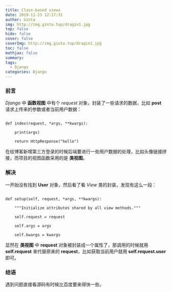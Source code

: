 ```yaml
---
title: Class-based views
date: 2019-11-23 12:17:31
author: Ginta
img: http://img.ginta.top/dragin1.jpg
top: false
hide: false
cover: false
coverImg: http://img.ginta.top/dragin1.jpg
toc: false
mathjax: false
summary:
tags: 
  - Django
categories: Django
---
```

### 前言 
*Django* 中 **函数视图** 中有个 *request* 对象，封装了一些请求的数据，比如 **post** 请求上传来的参数或者当前用户数据：
```
def index(request, *args, **kwargs):
    print(args)
    return HttpResponse("hello")
```
在给博客新增第三方登录的时候后端要进行一些用户数据的处理，比如头像链接拼接，而项目的视图函数采用的是 **类视图**。
### 解决
一开始没有找到 **User** 对象，然后看了看 *View* 类的封装，发现有这么一段：
```
def setup(self, request, *args, **kwargs):
    """Initialize attributes shared by all view methods."""
    self.request = request
    self.args = args
    self.kwargs = kwargs
```
显然在 **类视图** 中 **request** 对象被封装成一个属性了，那调用的时候就用 **self.request** 来代替原来的 **request**，比如获取当前用户就用 **self.request.user** 即可。

### 结语
遇到问题直接看源码有时候比百度要来得快一些。